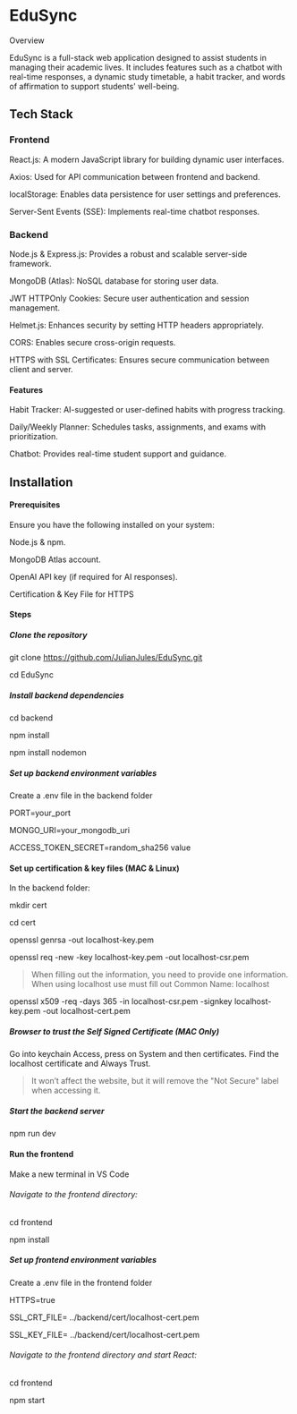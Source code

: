# EduSync

Overview

EduSync is a full-stack web application designed to assist students in managing their academic lives. It includes features such as a chatbot with real-time responses, a dynamic study timetable, a habit tracker, and words of affirmation to support students' well-being.

## Tech Stack

### Frontend

React.js: A modern JavaScript library for building dynamic user interfaces.

Axios: Used for API communication between frontend and backend.

localStorage: Enables data persistence for user settings and preferences.

Server-Sent Events (SSE): Implements real-time chatbot responses.

### Backend

Node.js & Express.js: Provides a robust and scalable server-side framework.

MongoDB (Atlas): NoSQL database for storing user data.

JWT HTTPOnly Cookies: Secure user authentication and session management.

Helmet.js: Enhances security by setting HTTP headers appropriately.

CORS: Enables secure cross-origin requests.

HTTPS with SSL Certificates: Ensures secure communication between client and server.

#### Features

Habit Tracker: AI-suggested or user-defined habits with progress tracking.

Daily/Weekly Planner: Schedules tasks, assignments, and exams with prioritization.

Chatbot: Provides real-time student support and guidance.

## Installation

#### Prerequisites

Ensure you have the following installed on your system:

Node.js & npm.

MongoDB Atlas account.

OpenAI API key (if required for AI responses).

Certification & Key File for HTTPS

#### Steps

##### Clone the repository

git clone https://github.com/JulianJules/EduSync.git

cd EduSync

##### Install backend dependencies

cd backend

npm install

npm install nodemon 

##### Set up backend environment variables

Create a .env file in the backend folder

PORT=your_port

MONGO_URI=your_mongodb_uri

ACCESS_TOKEN_SECRET=random_sha256 value

#### Set up certification & key files (MAC & Linux)

In the backend folder:

mkdir cert

cd cert

openssl genrsa -out localhost-key.pem

openssl req -new -key localhost-key.pem -out localhost-csr.pem

> When filling out the information, you need to provide one information. When using localhost use must fill out Common Name: localhost

openssl x509 -req -days 365 -in localhost-csr.pem -signkey localhost-key.pem -out localhost-cert.pem


##### Browser to trust the Self Signed Certificate (MAC Only)
Go into keychain Access, press on System and then certificates. Find the localhost certificate and Always Trust.

> It won’t affect the website, but it will remove the "Not Secure" label when accessing it.

##### Start the backend server

npm run dev

#### Run the frontend

Make a new terminal in VS Code

###### Navigate to the frontend directory:

cd frontend

npm install

##### Set up frontend environment variables

Create a .env file in the frontend folder

HTTPS=true

SSL_CRT_FILE= ../backend/cert/localhost-cert.pem

SSL_KEY_FILE= ../backend/cert/localhost-cert.pem

###### Navigate to the frontend directory and start React:

cd frontend

npm start
